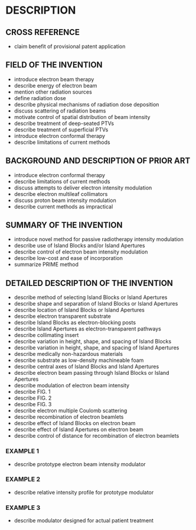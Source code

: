 # DESCRIPTION

## CROSS REFERENCE

- claim benefit of provisional patent application

## FIELD OF THE INVENTION

- introduce electron beam therapy
- describe energy of electron beam
- mention other radiation sources
- define radiation dose
- describe physical mechanisms of radiation dose deposition
- discuss scattering of radiation beams
- motivate control of spatial distribution of beam intensity
- describe treatment of deep-seated PTVs
- describe treatment of superficial PTVs
- introduce electron conformal therapy
- describe limitations of current methods

## BACKGROUND AND DESCRIPTION OF PRIOR ART

- introduce electron conformal therapy
- describe limitations of current methods
- discuss attempts to deliver electron intensity modulation
- describe electron multileaf collimators
- discuss proton beam intensity modulation
- describe current methods as impractical

## SUMMARY OF THE INVENTION

- introduce novel method for passive radiotherapy intensity modulation
- describe use of Island Blocks and/or Island Apertures
- describe control of electron beam intensity modulation
- describe low-cost and ease of incorporation
- summarize PRIME method

## DETAILED DESCRIPTION OF THE INVENTION

- describe method of selecting Island Blocks or Island Apertures
- describe shape and separation of Island Blocks or Island Apertures
- describe location of Island Blocks or Island Apertures
- describe electron transparent substrate
- describe Island Blocks as electron-blocking posts
- describe Island Apertures as electron-transparent pathways
- describe collimating insert
- describe variation in height, shape, and spacing of Island Blocks
- describe variation in height, shape, and spacing of Island Apertures
- describe medically non-hazardous materials
- describe substrate as low-density machineable foam
- describe central axes of Island Blocks and Island Apertures
- describe electron beam passing through Island Blocks or Island Apertures
- describe modulation of electron beam intensity
- describe FIG. 1
- describe FIG. 2
- describe FIG. 3
- describe electron multiple Coulomb scattering
- describe recombination of electron beamlets
- describe effect of Island Blocks on electron beam
- describe effect of Island Apertures on electron beam
- describe control of distance for recombination of electron beamlets

### EXAMPLE 1

- describe prototype electron beam intensity modulator

### EXAMPLE 2

- describe relative intensity profile for prototype modulator

### EXAMPLE 3

- describe modulator designed for actual patient treatment

